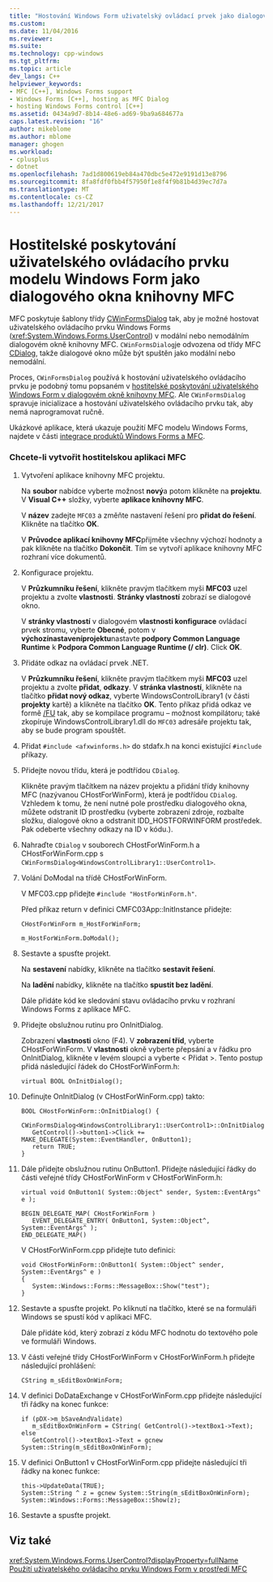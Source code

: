 ```yaml
---
title: "Hostování Windows Form uživatelský ovládací prvek jako dialogového okna knihovny MFC | Microsoft Docs"
ms.custom: 
ms.date: 11/04/2016
ms.reviewer: 
ms.suite: 
ms.technology: cpp-windows
ms.tgt_pltfrm: 
ms.topic: article
dev_langs: C++
helpviewer_keywords:
- MFC [C++], Windows Forms support
- Windows Forms [C++], hosting as MFC Dialog
- hosting Windows Forms control [C++]
ms.assetid: 0434a9d7-8b14-48e6-ad69-9ba9a684677a
caps.latest.revision: "16"
author: mikeblome
ms.author: mblome
manager: ghogen
ms.workload:
- cplusplus
- dotnet
ms.openlocfilehash: 7ad1d800619eb84a470dbc5e472e9191d13e8796
ms.sourcegitcommit: 8fa8fdf0fbb4f57950f1e8f4f9b81b4d39ec7d7a
ms.translationtype: MT
ms.contentlocale: cs-CZ
ms.lasthandoff: 12/21/2017
---
```

# <a name="hosting-a-windows-form-user-control-as-an-mfc-dialog-box"></a>Hostitelské poskytování uživatelského ovládacího prvku modelu Windows Form jako dialogového okna knihovny MFC
MFC poskytuje šablony třídy [CWinFormsDialog](../mfc/reference/cwinformsdialog-class.md) tak, aby je možné hostovat uživatelského ovládacího prvku Windows Forms (<xref:System.Windows.Forms.UserControl>) v modální nebo nemodálním dialogovém okně knihovny MFC. `CWinFormsDialog`je odvozena od třídy MFC [CDialog](../mfc/reference/cdialog-class.md), takže dialogové okno může být spuštěn jako modální nebo nemodální.  
  
 Proces, `CWinFormsDialog` používá k hostování uživatelského ovládacího prvku je podobný tomu popsaném v [hostitelské poskytování uživatelského Windows Form v dialogovém okně knihovny MFC](../dotnet/hosting-a-windows-form-user-control-in-an-mfc-dialog-box.md). Ale `CWinFormsDialog` spravuje inicializace a hostování uživatelského ovládacího prvku tak, aby nemá naprogramovat ručně.  
  
 Ukázkové aplikace, která ukazuje použití MFC modelu Windows Forms, najdete v části [integrace produktů Windows Forms a MFC](http://www.microsoft.com/downloads/details.aspx?FamilyID=987021bc-e575-4fe3-baa9-15aa50b0f599&displaylang=en).  
  
### <a name="to-create-the-mfc-host-application"></a>Chcete-li vytvořit hostitelskou aplikaci MFC  
  
1.  Vytvoření aplikace knihovny MFC projektu.  
  
     Na **soubor** nabídce vyberte možnost **nový**a potom klikněte na **projektu**. V **Visual C++** složky, vyberte **aplikace knihovny MFC**.  
  
     V **název** zadejte `MFC03` a změňte nastavení řešení pro **přidat do řešení**. Klikněte na tlačítko **OK**.  
  
     V **Průvodce aplikací knihovny MFC**přijměte všechny výchozí hodnoty a pak klikněte na tlačítko **Dokončit**. Tím se vytvoří aplikace knihovny MFC rozhraní více dokumentů.  
  
2.  Konfigurace projektu.  
  
     V **Průzkumníku řešení**, klikněte pravým tlačítkem myši **MFC03** uzel projektu a zvolte **vlastnosti**. **Stránky vlastností** zobrazí se dialogové okno.  
  
     V **stránky vlastností** v dialogovém **vlastnosti konfigurace** ovládací prvek stromu, vyberte **Obecné**, potom v **výchozínastaveníprojektu**nastavte **podpory Common Language Runtime** k **Podpora Common Language Runtime (/ clr)**. Click **OK**.  
  
3.  Přidáte odkaz na ovládací prvek .NET.  
  
     V **Průzkumníku řešení**, klikněte pravým tlačítkem myši **MFC03** uzel projektu a zvolte **přidat**, **odkazy**. V **stránka vlastností**, klikněte na tlačítko **přidat nový odkaz**, vyberte WindowsControlLibrary1 (v části **projekty** kartě) a klikněte na tlačítko **OK**. Tento příkaz přidá odkaz ve formě [/FU](../build/reference/fu-name-forced-hash-using-file.md) tak, aby se kompilace programu – možnost kompilátoru; také zkopíruje WindowsControlLibrary1.dll do `MFC03` adresáře projektu tak, aby se bude program spouštět.  
  
4.  Přidat `#include <afxwinforms.h>` do stdafx.h na konci existující `#include` příkazy.  
  
5.  Přidejte novou třídu, která je podtřídou `CDialog`.  
  
     Klikněte pravým tlačítkem na název projektu a přidání třídy knihovny MFC (nazývanou CHostForWinForm), která je podtřídou `CDialog`. Vzhledem k tomu, že není nutné pole prostředku dialogového okna, můžete odstranit ID prostředku (vyberte zobrazení zdroje, rozbalte složku, dialogové okno a odstranit IDD_HOSTFORWINFORM prostředek.  Pak odeberte všechny odkazy na ID v kódu.).  
  
6.  Nahraďte `CDialog` v souborech CHostForWinForm.h a CHostForWinForm.cpp s `CWinFormsDialog<WindowsControlLibrary1::UserControl1>`.  
  
7.  Volání DoModal na třídě CHostForWinForm.  
  
     V MFC03.cpp přidejte `#include "HostForWinForm.h"`.  
  
     Před příkaz return v definici CMFC03App::InitInstance přidejte:  
  
     `CHostForWinForm m_HostForWinForm;`  
  
     `m_HostForWinForm.DoModal();`  
  
8.  Sestavte a spusťte projekt.  
  
     Na **sestavení** nabídky, klikněte na tlačítko **sestavit řešení**.  
  
     Na **ladění** nabídky, klikněte na tlačítko **spustit bez ladění**.  
  
     Dále přidáte kód ke sledování stavu ovládacího prvku v rozhraní Windows Forms z aplikace MFC.  
  
9. Přidejte obslužnou rutinu pro OnInitDialog.  
  
     Zobrazení **vlastnosti** okno (F4). V **zobrazení tříd**, vyberte CHostForWinForm. V **vlastnosti** okně vyberte přepsání a v řádku pro OnInitDialog, klikněte v levém sloupci a vyberte \< Přidat >. Tento postup přidá následující řádek do CHostForWinForm.h:  
  
    ```  
    virtual BOOL OnInitDialog();  
    ```  
  
10. Definujte OnInitDialog (v CHostForWinForm.cpp) takto:  
  
    ```  
    BOOL CHostForWinForm::OnInitDialog() {  
       CWinFormsDialog<WindowsControlLibrary1::UserControl1>::OnInitDialog();  
       GetControl()->button1->Click += MAKE_DELEGATE(System::EventHandler, OnButton1);  
       return TRUE;  
    }  
    ```  
  
11. Dále přidejte obslužnou rutinu OnButton1. Přidejte následující řádky do části veřejné třídy CHostForWinForm v CHostForWinForm.h:  
  
    ```  
    virtual void OnButton1( System::Object^ sender, System::EventArgs^ e );  
  
    BEGIN_DELEGATE_MAP( CHostForWinForm )  
       EVENT_DELEGATE_ENTRY( OnButton1, System::Object^, System::EventArgs^ );  
    END_DELEGATE_MAP()  
    ```  
  
     V CHostForWinForm.cpp přidejte tuto definici:  
  
    ```  
    void CHostForWinForm::OnButton1( System::Object^ sender, System::EventArgs^ e )   
    {  
       System::Windows::Forms::MessageBox::Show("test");  
    }  
    ```  
  
12. Sestavte a spusťte projekt. Po kliknutí na tlačítko, které se na formuláři Windows se spustí kód v aplikaci MFC.  
  
     Dále přidáte kód, který zobrazí z kódu MFC hodnotu do textového pole ve formuláři Windows.  
  
13. V části veřejné třídy CHostForWinForm v CHostForWinForm.h přidejte následující prohlášení:  
  
    ```  
    CString m_sEditBoxOnWinForm;  
    ```  
  
14. V definici DoDataExchange v CHostForWinForm.cpp přidejte následující tři řádky na konec funkce:  
  
    ```  
    if (pDX->m_bSaveAndValidate)  
       m_sEditBoxOnWinForm = CString( GetControl()->textBox1->Text);  
    else  
       GetControl()->textBox1->Text = gcnew System::String(m_sEditBoxOnWinForm);  
    ```  
  
15. V definici OnButton1 v CHostForWinForm.cpp přidejte následující tři řádky na konec funkce:  
  
    ```  
    this->UpdateData(TRUE);  
    System::String ^ z = gcnew System::String(m_sEditBoxOnWinForm);  
    System::Windows::Forms::MessageBox::Show(z);  
    ```  
  
16. Sestavte a spusťte projekt.  
  
## <a name="see-also"></a>Viz také  
 <xref:System.Windows.Forms.UserControl?displayProperty=fullName>   
 [Použití uživatelského ovládacího prvku Windows Form v prostředí MFC](../dotnet/using-a-windows-form-user-control-in-mfc.md)